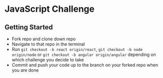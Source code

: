 # JavaScript Challenge

## Getting Started
- Fork repo and clone down repo
- Navigate to that repo in the terminal
- Run ``git checkout -b react origin/react``, ``git checkout -b node origin/node`` or ``git checkout -b angular origin/angular`` depending on which challenge you decide to take
- Commit and push your code up to the branch on your forked repo when you are done
